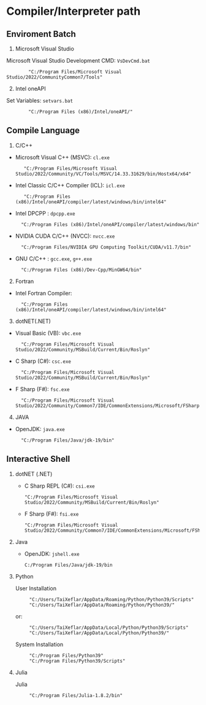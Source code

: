 # Compiler/Interpreter path

## Enviroment Batch

1. Microsoft Visual Studio

Microsoft Visual Studio Development CMD: `VsDevCmd.bat`

            "C:/Program Files/Microsoft Visual Studio/2022/CommunityCommon7/Tools"


2. Intel oneAPI

Set Variables: `setvars.bat` 

            "C:/Program Files (x86)/Intel/oneAPI/"

## Compile Language

1. C/C++

  -  Microsoft Visual C++ (MSVC): `cl.exe`

            "C:/Program Files/Microsoft Visual Studio/2022/Community/VC/Tools/MSVC/14.33.31629/bin/Hostx64/x64"

  -  Intel Classic C/C++ Compiler (ICL): `icl.exe`

            "C:/Program Files (x86)/Intel/oneAPI/compiler/latest/windows/bin/intel64"

  -   Intel DPCPP : `dpcpp.exe`

            "C:/Program Files (x86)/Intel/oneAPI/compiler/latest/windows/bin"

  -   NVIDIA CUDA C/C++ (NVCC): `nvcc.exe`

            "C:/Program Files/NVIDIA GPU Computing Toolkit/CUDA/v11.7/bin"

  -   GNU C/C++ : `gcc.exe`, `g++.exe`

            "C:/Program Files (x86)/Dev-Cpp/MinGW64/bin"

2. Fortran

  -   Intel Fortran Compiler:

            "C:/Program Files (x86)/Intel/oneAPI/compiler/latest/windows/bin/intel64"

3. dotNET(.NET)

  -   Visual Basic (VB): `vbc.exe`

            "C:/Program Files/Microsoft Visual Studio/2022/Community/MSBuild/Current/Bin/Roslyn"

  -   C Sharp (C#): `csc.exe` 

            "C:/Program Files/Microsoft Visual Studio/2022/Community/MSBuild/Current/Bin/Roslyn"

  -   F Sharp (F#): `fsc.exe`

            "C:/Program Files/Microsoft Visual Studio/2022/Community/Common7/IDE/CommonExtensions/Microsoft/FSharp/Tools"

4. JAVA

  -   OpenJDK: `java.exe`

            "C:/Program Files/Java/jdk-19/bin"

## Interactive Shell

1. dotNET (.NET)

    -   C Sharp REPL (C#): `csi.exe` 

            "C:/Program Files/Microsoft Visual Studio/2022/Community/MSBuild/Current/Bin/Roslyn"

    -   F Sharp (F#): `fsi.exe`

            "C:/Program Files/Microsoft Visual Studio/2022/Community/Common7/IDE/CommonExtensions/Microsoft/FSharp/Tools"
    
2. Java

    -   OpenJDK: `jshell.exe`

            C:/Program Files/Java/jdk-19/bin
    
3. Python

    User Installation

            "C:/Users/TaiXeflar/AppData/Roaming/Python/Python39/Scripts"
            "C:/Users/TaiXeflar/AppData/Roaming/Python/Python39/"

    or: 

            "C:/Users/TaiXeflar/AppData/Local/Python/Python39/Scripts"
            "C:/Users/TaiXeflar/AppData/Local/Python/Python39/"

    System Installation

            "C:/Program Files/Python39"
            "C:/Program Files/Python39/Scripts"
    
4. Julia

    Julia

            "C:/Program Files/Julia-1.8.2/bin"
    



